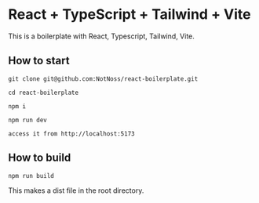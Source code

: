 # React + TypeScript + Tailwind + Vite

This is a boilerplate with React, Typescript, Tailwind, Vite.

## How to start
```
git clone git@github.com:NotNoss/react-boilerplate.git

cd react-boilerplate

npm i

npm run dev

access it from http://localhost:5173
```

## How to build
```
npm run build
```

This makes a dist file in the root directory.